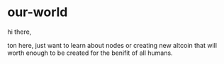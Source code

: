# our-world

hi there,

ton here, just want to learn about nodes or creating new altcoin that will worth enough to be created for the benifit of all humans.
